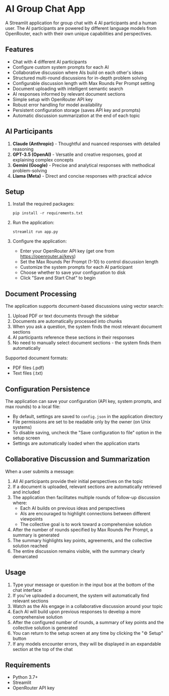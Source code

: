 # AI Group Chat App

A Streamlit application for group chat with 4 AI participants and a human user. The AI participants are powered by different language models from OpenRouter, each with their own unique capabilities and perspectives.

## Features

- Chat with 4 different AI participants
- Configure custom system prompts for each AI
- Collaborative discussion where AIs build on each other's ideas
- Structured multi-round discussions for in-depth problem solving
- Configurable discussion length with Max Rounds Per Prompt setting
- Document uploading with intelligent semantic search
- AI responses informed by relevant document sections
- Simple setup with OpenRouter API key
- Robust error handling for model availability
- Persistent configuration storage (saves API key and prompts)
- Automatic discussion summarization at the end of each topic

## AI Participants

1. **Claude (Anthropic)** - Thoughtful and nuanced responses with detailed reasoning
2. **GPT-3.5 (OpenAI)** - Versatile and creative responses, good at explaining complex concepts
3. **Gemini (Google)** - Precise and analytical responses with methodical problem-solving
4. **Llama (Meta)** - Direct and concise responses with practical advice

## Setup

1. Install the required packages:
   ```
   pip install -r requirements.txt
   ```

2. Run the application:
   ```
   streamlit run app.py
   ```

3. Configure the application:
   - Enter your OpenRouter API key (get one from https://openrouter.ai/keys)
   - Set the Max Rounds Per Prompt (1-10) to control discussion length
   - Customize the system prompts for each AI participant
   - Choose whether to save your configuration to disk
   - Click "Save and Start Chat" to begin

## Document Processing

The application supports document-based discussions using vector search:

1. Upload PDF or text documents through the sidebar
2. Documents are automatically processed into chunks
3. When you ask a question, the system finds the most relevant document sections
4. AI participants reference these sections in their responses
5. No need to manually select document sections - the system finds them automatically

Supported document formats:
- PDF files (.pdf)
- Text files (.txt)

## Configuration Persistence

The application can save your configuration (API key, system prompts, and max rounds) to a local file:

- By default, settings are saved to `config.json` in the application directory
- File permissions are set to be readable only by the owner (on Unix systems)
- To disable saving, uncheck the "Save configuration to file" option in the setup screen
- Settings are automatically loaded when the application starts

## Collaborative Discussion and Summarization

When a user submits a message:

1. All AI participants provide their initial perspectives on the topic
2. If a document is uploaded, relevant sections are automatically retrieved and included
3. The application then facilitates multiple rounds of follow-up discussion where:
   - Each AI builds on previous ideas and perspectives
   - AIs are encouraged to highlight connections between different viewpoints
   - The collective goal is to work toward a comprehensive solution
4. After the number of rounds specified by Max Rounds Per Prompt, a summary is generated
5. The summary highlights key points, agreements, and the collective solution reached
6. The entire discussion remains visible, with the summary clearly demarcated

## Usage

1. Type your message or question in the input box at the bottom of the chat interface
2. If you've uploaded a document, the system will automatically find relevant sections
3. Watch as the AIs engage in a collaborative discussion around your topic
4. Each AI will build upon previous responses to develop a more comprehensive solution
5. After the configured number of rounds, a summary of key points and the collective solution is generated
6. You can return to the setup screen at any time by clicking the "⚙️ Setup" button
7. If any models encounter errors, they will be displayed in an expandable section at the top of the chat

## Requirements

- Python 3.7+
- Streamlit
- OpenRouter API key 